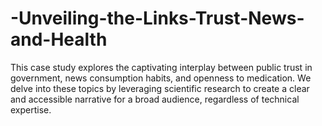 # -Unveiling-the-Links-Trust-News-and-Health
This case study explores the captivating interplay between public trust in government, news consumption habits, and openness to medication. We delve into these topics by leveraging scientific research to create a clear and accessible narrative for a broad audience, regardless of technical expertise.
